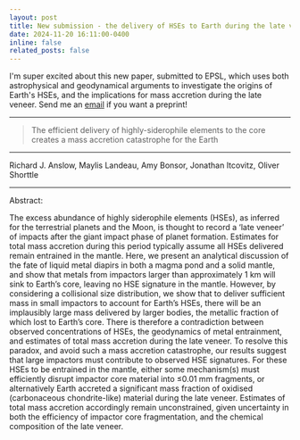 ```yaml
---
layout: post
title: New submission - the delivery of HSEs to Earth during the late veneer
date: 2024-11-20 16:11:00-0400
inline: false
related_posts: false
---
```


I'm super excited about this new paper, submitted to EPSL, which uses both astrophysical and geodynamical arguments to investigate the origins of Earth's HSEs, and the implications for mass accretion during the late veneer. Send me an <a href="mailto:rja92@ast.cam.ac.uk">email</a> if you want a preprint!

---

> The efficient delivery of highly-siderophile elements to the core creates a mass accretion catastrophe for the Earth

---

Richard J. Anslow, Maylis Landeau, Amy Bonsor, Jonathan Itcovitz, Oliver Shorttle

---

Abstract:

The excess abundance of highly siderophile elements (HSEs), as inferred for the terrestrial planets and the Moon, is thought to record a ‘late veneer’ of impacts after the giant impact phase of planet formation. Estimates for total mass accretion during this period typically assume all HSEs delivered remain entrained in the mantle. Here, we present an analytical discussion of the fate of liquid metal diapirs in both a magma pond and a solid mantle, and show that metals from impactors larger than approximately 1 km will sink to Earth’s core, leaving no HSE signature in the mantle. However, by considering a collisional size distribution, we show that to deliver sufficient mass in small impactors to account for Earth’s HSEs, there will be an implausibly large mass delivered by larger bodies, the metallic fraction of which lost to Earth’s core. There is therefore a contradiction between observed concentrations of HSEs, the geodynamics of metal entrainment, and estimates of total mass accretion during the late veneer. To resolve this paradox, and avoid such a mass accretion catastrophe, our results suggest that large impactors must contribute to observed HSE signatures. For these HSEs to be entrained in the mantle, either some mechanism(s) must efficiently disrupt impactor core material into ≤0.01 mm fragments, or alternatively Earth accreted a significant mass fraction of oxidised (carbonaceous chondrite-like) material during the late veneer. Estimates of total mass accretion accordingly remain unconstrained, given uncertainty in both the efficiency of impactor core fragmentation, and the chemical composition of the late veneer.
